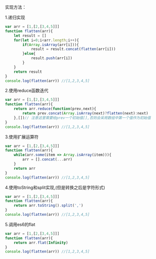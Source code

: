 实现方法：

1.递归实现

```javascript
var arr = [1,[2,[3,4,5]]]
function flatten(arr){
    let result = []
    for(let i=0;i<arr.length;i++){
        if(Array.isArray(arr[i])){
            result = result.concat(flatten(arr[i]))
        }else{
            result.push(arr[i])
        }
    }
    return result
}
console.log(flatten(arr)) //[1,2,3,4,5]
```

2.使用reduce函数迭代

```javascript
var arr = [1,[2,[3,4,5]]]
function flatten(arr){
    return arr.reduce(function(prev,next){
        return prev.concat(Array.isArray(next)?flatten(next):next)
    },[])// 注意这里需要给prev一个初始值[],否则会采用数组中第一个值作为初始值
}
console.log(flatten(arr)) //[1,2,3,4,5]
```

3.使用扩展运算符

```javascript
var arr = [1,[2,[3,4,5]]]
function flatten(arr){
    while(arr.some(item => Array.isArray(item))){
        arr = [].concat(...arr)
    }
    return arr
}
console.log(flatten(arr)) //[1,2,3,4,5]
```

4.使用toString和split实现,(但是转换之后是字符形式)

```javascript
var arr = [1,[2,[3,4,5]]]
function flatten(arr){
    return arr.toString().split(',')
}
console.log(flatten(arr)) //[1,2,3,4,5]
```

5.调用es6的flat

```javascript
var arr = [1,[2,[3,4,5]]]
function flatten(arr){
    return arr.flat(Infinity)
}
console.log(flatten(arr)) //[1,2,3,4,5]
```
